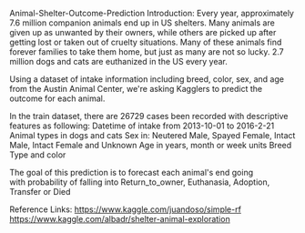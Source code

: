 Animal-Shelter-Outcome-Prediction
Introduction:
Every year, approximately 7.6 million companion animals end up in US shelters. 
Many animals are given up as unwanted by their owners, while others are picked up after getting lost or taken out of cruelty situations. 
Many of these animals find forever families to take them home, but just as many are not so lucky. 
2.7 million dogs and cats are euthanized in the US every year.

Using a dataset of intake information including breed, color, sex, and age from the Austin Animal Center, we're asking Kagglers to predict the outcome for each animal.

In the train dataset, there are 26729 cases been recorded with descriptive features as following:
Datetime of intake from 2013-10-01 to 2016-2-21 
Animal types in dogs and cats
Sex in: Neutered Male, Spayed Female, Intact Male, Intact Female and Unknown
Age in years, month or week units
Breed Type and color

The goal of this prediction is to forecast each animal's end going  
with probability of falling into Return_to_owner, Euthanasia, Adoption, Transfer or Died



Reference Links:
https://www.kaggle.com/juandoso/simple-rf
https://www.kaggle.com/albadr/shelter-animal-exploration
